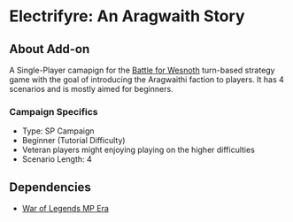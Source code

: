 # Electrifyre: An Aragwaith Story

## About Add-on

A Single-Player camapign for the [Battle for Wesnoth](https://www.wesnoth.org/) turn-based strategy game with the goal of introducing the Aragwaithi faction to players. It has 4 scenarios and is mostly aimed for beginners.

### Campaign Specifics

- Type: SP Campaign
- Beginner (Tutorial Difficulty)
- Veteran players might enjoying playing on the higher difficulties
- Scenario Length: 4

## Dependencies

- [War of Legends MP Era](https://github.com/knyghtmare/War_of_Legends)
